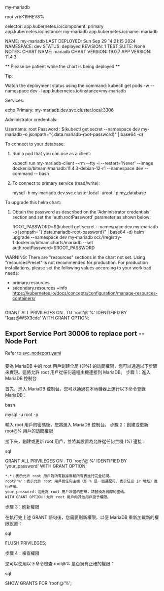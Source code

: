 
my-mariadb

root
vrbK19HEV8%

selector:
app.kubernetes.io/component: primary
app.kubernetes.io/instance: my-mariadb
app.kubernetes.io/name: mariadb


NAME: my-mariadb
LAST DEPLOYED: Sun Sep 29 14:21:15 2024
NAMESPACE: dev
STATUS: deployed
REVISION: 1
TEST SUITE: None
NOTES:
CHART NAME: mariadb
CHART VERSION: 19.0.7
APP VERSION: 11.4.3

** Please be patient while the chart is being deployed **

Tip:

Watch the deployment status using the command: kubectl get pods -w --namespace dev -l app.kubernetes.io/instance=my-mariadb

Services:

echo Primary: my-mariadb.dev.svc.cluster.local:3306

Administrator credentials:

Username: root
Password : $(kubectl get secret --namespace dev my-mariadb -o jsonpath="{.data.mariadb-root-password}" | base64 -d)

To connect to your database:

1. Run a pod that you can use as a client:

   kubectl run my-mariadb-client --rm --tty -i --restart='Never' --image  docker.io/bitnami/mariadb:11.4.3-debian-12-r1 --namespace dev --command -- bash

2. To connect to primary service (read/write):

   mysql -h my-mariadb.dev.svc.cluster.local -uroot -p my_database

To upgrade this helm chart:

1. Obtain the password as described on the 'Administrator credentials' section and set the 'auth.rootPassword' parameter as shown below:

   ROOT_PASSWORD=$(kubectl get secret --namespace dev my-mariadb -o jsonpath="{.data.mariadb-root-password}" | base64 -d)
   helm upgrade --namespace dev my-mariadb oci://registry-1.docker.io/bitnamicharts/mariadb --set auth.rootPassword=$ROOT_PASSWORD

WARNING: There are "resources" sections in the chart not set. Using "resourcesPreset" is not recommended for production. For production installations, please set the following values according to your workload needs:
- primary.resources
- secondary.resources
  +info https://kubernetes.io/docs/concepts/configuration/manage-resources-containers/

##

GRANT ALL PRIVILEGES ON *.* TO 'root'@'%' IDENTIFIED BY '1qaz@WSX3edc' WITH GRANT OPTION;

## Export Service Port 30006 to replace port -- Node Port

Refer to [svc_nodeport.yaml](svc_nodeport.yaml)

###
要為 MariaDB 中的 root 用戶創建全局 (@%) 的訪問權限，您可以通過以下步驟來實現。這將允許 root 用戶從任何遠程主機連接到 MariaDB。
步驟 1：進入 MariaDB 控制台

首先，進入 MariaDB 控制台。您可以通過在本地機器上運行以下命令登錄 MariaDB：

bash

mysql -u root -p

輸入 root 用戶的密碼後，您將進入 MariaDB 控制台。
步驟 2：創建或更新 root@% 用戶的訪問權限

接下來，創建或更新 root 用戶，並將其設置為允許從任何主機 (%) 連接：

sql

GRANT ALL PRIVILEGES ON *.* TO 'root'@'%' IDENTIFIED BY 'your_password' WITH GRANT OPTION;

    *.*：表示允許 root 用戶對所有數據庫和所有表進行完全訪問。
    root@'%'：表示允許 root 用戶從任何主機（即 % 是一個通配符，表示任意 IP 地址）進行連接。
    your_password：這是為 root 用戶設置的密碼，請替換為實際的密碼。
    WITH GRANT OPTION：允許 root 用戶向其他用戶授予權限。

步驟 3：刷新權限

在執行完上述 GRANT 語句後，您需要刷新權限，以便 MariaDB 重新加載新的權限設置：

sql

FLUSH PRIVILEGES;

步驟 4：檢查權限

您可以使用以下命令檢查 root@% 是否擁有正確的權限：

sql

SHOW GRANTS FOR 'root'@'%';